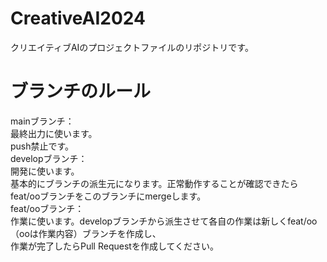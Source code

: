 # CreativeAI2024
クリエイティブAIのプロジェクトファイルのリポジトリです。

# ブランチのルール
mainブランチ：  
最終出力に使います。  
push禁止です。  
developブランチ：  
開発に使います。  
基本的にブランチの派生元になります。正常動作することが確認できたらfeat/ooブランチをこのブランチにmergeします。  
feat/ooブランチ：  
作業に使います。developブランチから派生させて各自の作業は新しくfeat/oo（ooは作業内容）ブランチを作成し、  
作業が完了したらPull Requestを作成してください。  
